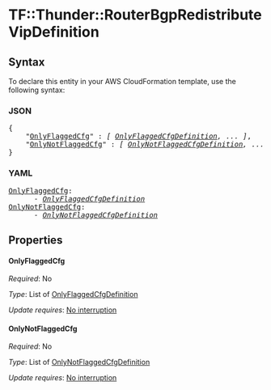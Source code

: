 # TF::Thunder::RouterBgpRedistribute VipDefinition

## Syntax

To declare this entity in your AWS CloudFormation template, use the following syntax:

### JSON

<pre>
{
    "<a href="#onlyflaggedcfg" title="OnlyFlaggedCfg">OnlyFlaggedCfg</a>" : <i>[ <a href="onlyflaggedcfgdefinition.md">OnlyFlaggedCfgDefinition</a>, ... ]</i>,
    "<a href="#onlynotflaggedcfg" title="OnlyNotFlaggedCfg">OnlyNotFlaggedCfg</a>" : <i>[ <a href="onlynotflaggedcfgdefinition.md">OnlyNotFlaggedCfgDefinition</a>, ... ]</i>
}
</pre>

### YAML

<pre>
<a href="#onlyflaggedcfg" title="OnlyFlaggedCfg">OnlyFlaggedCfg</a>: <i>
      - <a href="onlyflaggedcfgdefinition.md">OnlyFlaggedCfgDefinition</a></i>
<a href="#onlynotflaggedcfg" title="OnlyNotFlaggedCfg">OnlyNotFlaggedCfg</a>: <i>
      - <a href="onlynotflaggedcfgdefinition.md">OnlyNotFlaggedCfgDefinition</a></i>
</pre>

## Properties

#### OnlyFlaggedCfg

_Required_: No

_Type_: List of <a href="onlyflaggedcfgdefinition.md">OnlyFlaggedCfgDefinition</a>

_Update requires_: [No interruption](https://docs.aws.amazon.com/AWSCloudFormation/latest/UserGuide/using-cfn-updating-stacks-update-behaviors.html#update-no-interrupt)

#### OnlyNotFlaggedCfg

_Required_: No

_Type_: List of <a href="onlynotflaggedcfgdefinition.md">OnlyNotFlaggedCfgDefinition</a>

_Update requires_: [No interruption](https://docs.aws.amazon.com/AWSCloudFormation/latest/UserGuide/using-cfn-updating-stacks-update-behaviors.html#update-no-interrupt)

